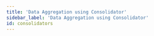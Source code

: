 ```yaml
---
title: 'Data Aggregation using Consolidator'
sidebar_label: 'Data Aggregation using Consolidator'
id: consolidators
---
```


